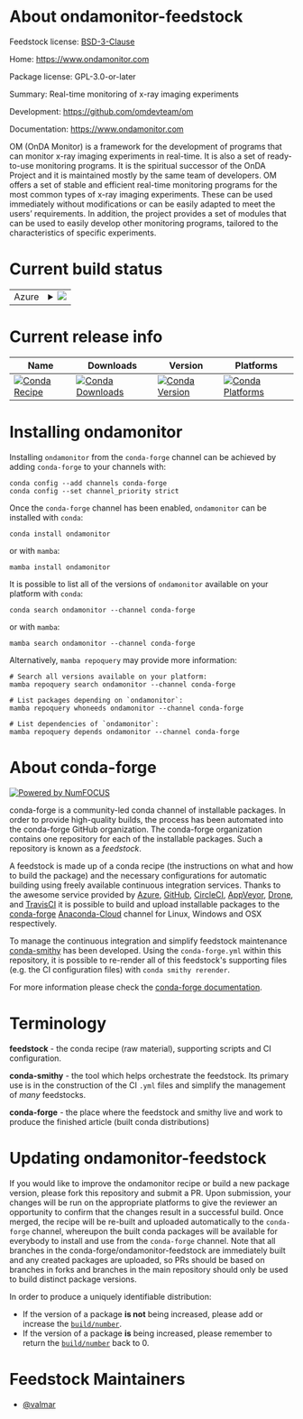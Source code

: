 About ondamonitor-feedstock
===========================

Feedstock license: [BSD-3-Clause](https://github.com/conda-forge/ondamonitor-feedstock/blob/main/LICENSE.txt)

Home: https://www.ondamonitor.com

Package license: GPL-3.0-or-later

Summary: Real-time monitoring of x-ray imaging experiments

Development: https://github.com/omdevteam/om

Documentation: https://www.ondamonitor.com

OM (OnDA Monitor) is a framework for the development of programs
that can monitor x-ray imaging experiments in real-time. It is
also a set of ready-to-use monitoring programs. It is the
spiritual successor of the OnDA Project and it is maintained
mostly by the same team of developers. OM offers a set of stable
and efficient real-time monitoring programs for the most common
types of x-ray imaging experiments. These can be used immediately
without modifications or can be easily adapted to meet the users’
requirements. In addition, the project provides a set of modules
that can be used to easily develop other monitoring programs,
tailored to the characteristics of specific experiments.


Current build status
====================


<table>
    
  <tr>
    <td>Azure</td>
    <td>
      <details>
        <summary>
          <a href="https://dev.azure.com/conda-forge/feedstock-builds/_build/latest?definitionId=13032&branchName=main">
            <img src="https://dev.azure.com/conda-forge/feedstock-builds/_apis/build/status/ondamonitor-feedstock?branchName=main">
          </a>
        </summary>
        <table>
          <thead><tr><th>Variant</th><th>Status</th></tr></thead>
          <tbody><tr>
              <td>linux_64_python3.10.____cpython</td>
              <td>
                <a href="https://dev.azure.com/conda-forge/feedstock-builds/_build/latest?definitionId=13032&branchName=main">
                  <img src="https://dev.azure.com/conda-forge/feedstock-builds/_apis/build/status/ondamonitor-feedstock?branchName=main&jobName=linux&configuration=linux%20linux_64_python3.10.____cpython" alt="variant">
                </a>
              </td>
            </tr><tr>
              <td>linux_64_python3.8.____cpython</td>
              <td>
                <a href="https://dev.azure.com/conda-forge/feedstock-builds/_build/latest?definitionId=13032&branchName=main">
                  <img src="https://dev.azure.com/conda-forge/feedstock-builds/_apis/build/status/ondamonitor-feedstock?branchName=main&jobName=linux&configuration=linux%20linux_64_python3.8.____cpython" alt="variant">
                </a>
              </td>
            </tr><tr>
              <td>linux_64_python3.9.____cpython</td>
              <td>
                <a href="https://dev.azure.com/conda-forge/feedstock-builds/_build/latest?definitionId=13032&branchName=main">
                  <img src="https://dev.azure.com/conda-forge/feedstock-builds/_apis/build/status/ondamonitor-feedstock?branchName=main&jobName=linux&configuration=linux%20linux_64_python3.9.____cpython" alt="variant">
                </a>
              </td>
            </tr>
          </tbody>
        </table>
      </details>
    </td>
  </tr>
</table>

Current release info
====================

| Name | Downloads | Version | Platforms |
| --- | --- | --- | --- |
| [![Conda Recipe](https://img.shields.io/badge/recipe-ondamonitor-green.svg)](https://anaconda.org/conda-forge/ondamonitor) | [![Conda Downloads](https://img.shields.io/conda/dn/conda-forge/ondamonitor.svg)](https://anaconda.org/conda-forge/ondamonitor) | [![Conda Version](https://img.shields.io/conda/vn/conda-forge/ondamonitor.svg)](https://anaconda.org/conda-forge/ondamonitor) | [![Conda Platforms](https://img.shields.io/conda/pn/conda-forge/ondamonitor.svg)](https://anaconda.org/conda-forge/ondamonitor) |

Installing ondamonitor
======================

Installing `ondamonitor` from the `conda-forge` channel can be achieved by adding `conda-forge` to your channels with:

```
conda config --add channels conda-forge
conda config --set channel_priority strict
```

Once the `conda-forge` channel has been enabled, `ondamonitor` can be installed with `conda`:

```
conda install ondamonitor
```

or with `mamba`:

```
mamba install ondamonitor
```

It is possible to list all of the versions of `ondamonitor` available on your platform with `conda`:

```
conda search ondamonitor --channel conda-forge
```

or with `mamba`:

```
mamba search ondamonitor --channel conda-forge
```

Alternatively, `mamba repoquery` may provide more information:

```
# Search all versions available on your platform:
mamba repoquery search ondamonitor --channel conda-forge

# List packages depending on `ondamonitor`:
mamba repoquery whoneeds ondamonitor --channel conda-forge

# List dependencies of `ondamonitor`:
mamba repoquery depends ondamonitor --channel conda-forge
```


About conda-forge
=================

[![Powered by
NumFOCUS](https://img.shields.io/badge/powered%20by-NumFOCUS-orange.svg?style=flat&colorA=E1523D&colorB=007D8A)](https://numfocus.org)

conda-forge is a community-led conda channel of installable packages.
In order to provide high-quality builds, the process has been automated into the
conda-forge GitHub organization. The conda-forge organization contains one repository
for each of the installable packages. Such a repository is known as a *feedstock*.

A feedstock is made up of a conda recipe (the instructions on what and how to build
the package) and the necessary configurations for automatic building using freely
available continuous integration services. Thanks to the awesome service provided by
[Azure](https://azure.microsoft.com/en-us/services/devops/), [GitHub](https://github.com/),
[CircleCI](https://circleci.com/), [AppVeyor](https://www.appveyor.com/),
[Drone](https://cloud.drone.io/welcome), and [TravisCI](https://travis-ci.com/)
it is possible to build and upload installable packages to the
[conda-forge](https://anaconda.org/conda-forge) [Anaconda-Cloud](https://anaconda.org/)
channel for Linux, Windows and OSX respectively.

To manage the continuous integration and simplify feedstock maintenance
[conda-smithy](https://github.com/conda-forge/conda-smithy) has been developed.
Using the ``conda-forge.yml`` within this repository, it is possible to re-render all of
this feedstock's supporting files (e.g. the CI configuration files) with ``conda smithy rerender``.

For more information please check the [conda-forge documentation](https://conda-forge.org/docs/).

Terminology
===========

**feedstock** - the conda recipe (raw material), supporting scripts and CI configuration.

**conda-smithy** - the tool which helps orchestrate the feedstock.
                   Its primary use is in the construction of the CI ``.yml`` files
                   and simplify the management of *many* feedstocks.

**conda-forge** - the place where the feedstock and smithy live and work to
                  produce the finished article (built conda distributions)


Updating ondamonitor-feedstock
==============================

If you would like to improve the ondamonitor recipe or build a new
package version, please fork this repository and submit a PR. Upon submission,
your changes will be run on the appropriate platforms to give the reviewer an
opportunity to confirm that the changes result in a successful build. Once
merged, the recipe will be re-built and uploaded automatically to the
`conda-forge` channel, whereupon the built conda packages will be available for
everybody to install and use from the `conda-forge` channel.
Note that all branches in the conda-forge/ondamonitor-feedstock are
immediately built and any created packages are uploaded, so PRs should be based
on branches in forks and branches in the main repository should only be used to
build distinct package versions.

In order to produce a uniquely identifiable distribution:
 * If the version of a package **is not** being increased, please add or increase
   the [``build/number``](https://docs.conda.io/projects/conda-build/en/latest/resources/define-metadata.html#build-number-and-string).
 * If the version of a package **is** being increased, please remember to return
   the [``build/number``](https://docs.conda.io/projects/conda-build/en/latest/resources/define-metadata.html#build-number-and-string)
   back to 0.

Feedstock Maintainers
=====================

* [@valmar](https://github.com/valmar/)

